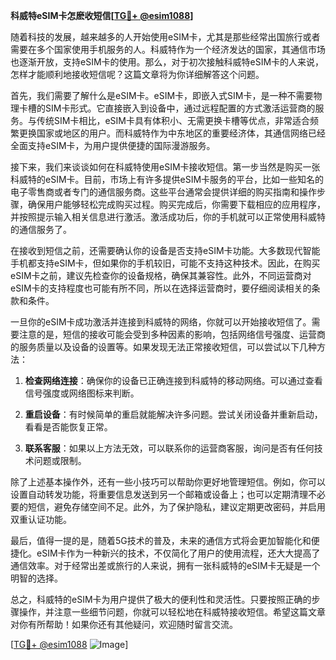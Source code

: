 **科威特eSIM卡怎麽收短信[[TG💪+ @esim1088](https://t.me/s/esim1088)]**

随着科技的发展，越来越多的人开始使用eSIM卡，尤其是那些经常出国旅行或者需要在多个国家使用手机服务的人。科威特作为一个经济发达的国家，其通信市场也逐渐开放，支持eSIM卡的使用。那么，对于初次接触科威特eSIM卡的人来说，怎样才能顺利地接收短信呢？这篇文章将为你详细解答这个问题。

首先，我们需要了解什么是eSIM卡。eSIM卡，即嵌入式SIM卡，是一种不需要物理卡槽的SIM卡形式。它直接嵌入到设备中，通过远程配置的方式激活运营商的服务。与传统SIM卡相比，eSIM卡具有体积小、无需更换卡槽等优点，非常适合频繁更换国家或地区的用户。而科威特作为中东地区的重要经济体，其通信网络已经全面支持eSIM卡，为用户提供便捷的国际漫游服务。

接下来，我们来谈谈如何在科威特使用eSIM卡接收短信。第一步当然是购买一张科威特的eSIM卡。目前，市场上有许多提供eSIM卡服务的平台，比如一些知名的电子零售商或者专门的通信服务商。这些平台通常会提供详细的购买指南和操作步骤，确保用户能够轻松完成购买过程。购买完成后，你需要下载相应的应用程序，并按照提示输入相关信息进行激活。激活成功后，你的手机就可以正常使用科威特的通信服务了。

在接收到短信之前，还需要确认你的设备是否支持eSIM卡功能。大多数现代智能手机都支持eSIM卡，但如果你的手机较旧，可能不支持这种技术。因此，在购买eSIM卡之前，建议先检查你的设备规格，确保其兼容性。此外，不同运营商对eSIM卡的支持程度也可能有所不同，所以在选择运营商时，要仔细阅读相关的条款和条件。

一旦你的eSIM卡成功激活并连接到科威特的网络，你就可以开始接收短信了。需要注意的是，短信的接收可能会受到多种因素的影响，包括网络信号强度、运营商的服务质量以及设备的设置等。如果发现无法正常接收短信，可以尝试以下几种方法：

1. **检查网络连接**：确保你的设备已正确连接到科威特的移动网络。可以通过查看信号强度或网络图标来判断。
   
2. **重启设备**：有时候简单的重启就能解决许多问题。尝试关闭设备并重新启动，看看是否能恢复正常。

3. **联系客服**：如果以上方法无效，可以联系你的运营商客服，询问是否有任何技术问题或限制。

除了上述基本操作外，还有一些小技巧可以帮助你更好地管理短信。例如，你可以设置自动转发功能，将重要信息发送到另一个邮箱或设备上；也可以定期清理不必要的短信，避免存储空间不足。此外，为了保护隐私，建议定期更改密码，并启用双重认证功能。

最后，值得一提的是，随着5G技术的普及，未来的通信方式将会更加智能化和便捷化。eSIM卡作为一种新兴的技术，不仅简化了用户的使用流程，还大大提高了通信效率。对于经常出差或旅行的人来说，拥有一张科威特的eSIM卡无疑是一个明智的选择。

总之，科威特的eSIM卡为用户提供了极大的便利性和灵活性。只要按照正确的步骤操作，并注意一些细节问题，你就可以轻松地在科威特接收短信。希望这篇文章对你有所帮助！如果你还有其他疑问，欢迎随时留言交流。

[[TG💪+ @esim1088](https://t.me/s/esim1088) ![Image](https://i.postimg.cc/4NQfJmqS/Snipaste-2025-05-13-00-14-12.png)]